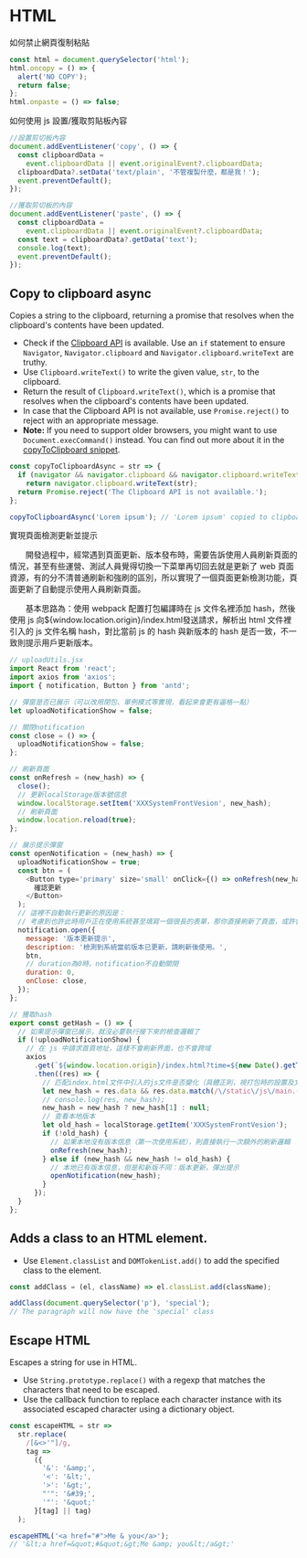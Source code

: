 # HTML

如何禁止網頁復制粘貼

```js
const html = document.querySelector('html');
html.oncopy = () => {
  alert('NO COPY');
  return false;
};
html.onpaste = () => false;
```

如何使用 js 設置/獲取剪貼板內容

```js
//設置剪切板內容
document.addEventListener('copy', () => {
  const clipboardData =
    event.clipboardData || event.originalEvent?.clipboardData;
  clipboardData?.setData('text/plain', '不管複製什麼，都是我！');
  event.preventDefault();
});

//獲取剪切板的內容
document.addEventListener('paste', () => {
  const clipboardData =
    event.clipboardData || event.originalEvent?.clipboardData;
  const text = clipboardData?.getData('text');
  console.log(text);
  event.preventDefault();
});
```

## Copy to clipboard async

Copies a string to the clipboard, returning a promise that resolves when the clipboard's contents have been updated.

- Check if the [Clipboard API](https://developer.mozilla.org/en-US/docs/Web/API/Clipboard_API) is available. Use an `if` statement to ensure `Navigator`, `Navigator.clipboard` and `Navigator.clipboard.writeText` are truthy.
- Use `Clipboard.writeText()` to write the given value, `str`, to the clipboard.
- Return the result of `Clipboard.writeText()`, which is a promise that resolves when the clipboard's contents have been updated.
- In case that the Clipboard API is not available, use `Promise.reject()` to reject with an appropriate message.
- **Note:** If you need to support older browsers, you might want to use `Document.execCommand()` instead. You can find out more about it in the [copyToClipboard snippet](/js/s/copy-to-clipboard).

```js
const copyToClipboardAsync = str => {
  if (navigator && navigator.clipboard && navigator.clipboard.writeText)
    return navigator.clipboard.writeText(str);
  return Promise.reject('The Clipboard API is not available.');
};
```

```js
copyToClipboardAsync('Lorem ipsum'); // 'Lorem ipsum' copied to clipboard.
```

實現頁面檢測更新並提示


  開發過程中，經常遇到頁面更新、版本發布時，需要告訴使用人員刷新頁面的情況，甚至有些運營、測試人員覺得切換一下菜單再切回去就是更新了 web 頁面資源，有的分不清普通刷新和強刷的區別，所以實現了一個頁面更新檢測功能，頁面更新了自動提示使用人員刷新頁面。

  基本思路為：使用 webpack 配置打包編譯時在 js 文件名裡添加 hash，然後使用 js 向${window.location.origin}/index.html發送請求，解析出 html 文件裡引入的 js 文件名稱 hash，對比當前 js 的 hash 與新版本的 hash 是否一致，不一致則提示用戶更新版本。

```js
// uploadUtils.jsx
import React from 'react';
import axios from 'axios';
import { notification, Button } from 'antd';

// 彈窗是否已展示（可以改用閉包、單例模式等實現，看起來會更有逼格一點）
let uploadNotificationShow = false;

// 關閉notification
const close = () => {
  uploadNotificationShow = false;
};

// 刷新頁面
const onRefresh = (new_hash) => {
  close();
  // 更新localStorage版本號信息
  window.localStorage.setItem('XXXSystemFrontVesion', new_hash);
  // 刷新頁面
  window.location.reload(true);
};

// 展示提示彈窗
const openNotification = (new_hash) => {
  uploadNotificationShow = true;
  const btn = (
    <Button type='primary' size='small' onClick={() => onRefresh(new_hash)}>
      確認更新
    </Button>
  );
  // 這裡不自動執行更新的原因是：
  // 考慮到也許此時用戶正在使用系統甚至填寫一個很長的表單，那你直接刷新了頁面，或許會被掐死的，哈哈
  notification.open({
    message: '版本更新提示',
    description: '檢測到系統當前版本已更新，請刷新後使用。',
    btn,
    // duration為0時，notification不自動關閉
    duration: 0,
    onClose: close,
  });
};

// 獲取hash
export const getHash = () => {
  // 如果提示彈窗已展示，就沒必要執行接下來的檢查邏輯了
  if (!uploadNotificationShow) {
    // 在 js 中請求首頁地址，這樣不會刷新界面，也不會跨域
    axios
      .get(`${window.location.origin}/index.html?time=${new Date().getTime()}`)
      .then((res) => {
        // 匹配index.html文件中引入的js文件是否變化（具體正則，視打包時的設置及文件路徑而定）
        let new_hash = res.data && res.data.match(/\/static\/js\/main.(.*).js/);
        // console.log(res, new_hash);
        new_hash = new_hash ? new_hash[1] : null;
        // 查看本地版本
        let old_hash = localStorage.getItem('XXXSystemFrontVesion');
        if (!old_hash) {
          // 如果本地沒有版本信息（第一次使用系統），則直接執行一次額外的刷新邏輯
          onRefresh(new_hash);
        } else if (new_hash && new_hash != old_hash) {
          // 本地已有版本信息，但是和新版不同：版本更新，彈出提示
          openNotification(new_hash);
        }
      });
  }
};
```

## Adds a class to an HTML element.

- Use `Element.classList` and `DOMTokenList.add()` to add the specified class to the element.

```js
const addClass = (el, className) => el.classList.add(className);
```

```js
addClass(document.querySelector('p'), 'special');
// The paragraph will now have the 'special' class
```

## Escape HTML

Escapes a string for use in HTML.

- Use `String.prototype.replace()` with a regexp that matches the characters that need to be escaped.
- Use the callback function to replace each character instance with its associated escaped character using a dictionary object.

```js
const escapeHTML = str =>
  str.replace(
    /[&<>'"]/g,
    tag =>
      ({
        '&': '&amp;',
        '<': '&lt;',
        '>': '&gt;',
        "'": '&#39;',
        '"': '&quot;'
      }[tag] || tag)
  );
```

```js
escapeHTML('<a href="#">Me & you</a>');
// '&lt;a href=&quot;#&quot;&gt;Me &amp; you&lt;/a&gt;'
```